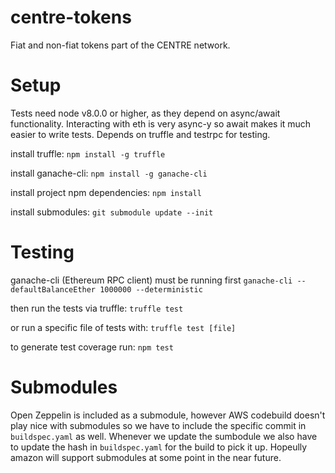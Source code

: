 # centre-tokens
Fiat and non-fiat tokens part of the CENTRE network. 

# Setup
Tests need node v8.0.0 or higher, as they depend on async/await functionality. Interacting with eth is very async-y so await makes it much easier to write tests.
Depends on truffle and testrpc for testing.

install truffle:
```npm install -g truffle```

install ganache-cli:
```npm install -g ganache-cli```

install project npm dependencies:
```npm install```

install submodules:
```git submodule update --init```

# Testing
ganache-cli (Ethereum RPC client) must be running first
```ganache-cli --defaultBalanceEther 1000000 --deterministic```

then run the tests via truffle:
```truffle test```

or run a specific file of tests with:
```truffle test [file]```

to generate test coverage run:
```npm test```


# Submodules
Open Zeppelin is included as a submodule, however AWS codebuild doesn't play nice with submodules so we have to include the specific commit in `buildspec.yaml` as well. Whenever we update the sumbodule we also have to update the hash in `buildspec.yaml` for the build to pick it up. Hopeully amazon will support submodules at some point in the near future.
